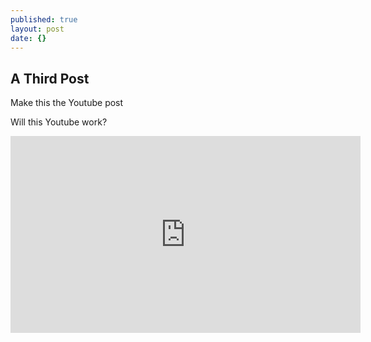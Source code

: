 ```yaml
---
published: true
layout: post
date: {}
---
```

## A Third Post

Make this the Youtube post

Will this Youtube work?

<iframe width="560" height="315" src="https://www.youtube.com/embed/VDtKyPzZWQM" frameborder="0" allowfullscreen></iframe>